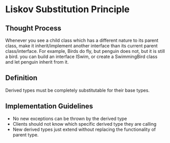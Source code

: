 # Liskov Substitution Principle

## Thought Process

Whenever you see a child class which has a different nature to its parent class, make it inherit/implement another interface than its current parent class/interface. For example, Birds do fly, but penguin does not, but it is still a bird. you can build an interface ISwim, or create a SwimmingBird class and let penguin inherit from it.

## Definition

Derived types must be completely substitutable for their base types.

## Implementation Guidelines

* No new exceptions can be thrown by the derived type
* Clients should not know which specific derived type they are calling
* New derived types just extend without replacing the functionality of parent type.
